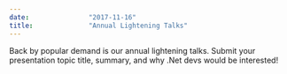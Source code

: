 ```yaml
---
date:               "2017-11-16"
title:              "Annual Lightening Talks"
---
```

Back by popular demand is our annual lightening talks. Submit your presentation topic title, summary, and why .Net devs would be interested!